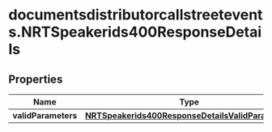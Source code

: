 # documentsdistributorcallstreetevents.NRTSpeakerids400ResponseDetails

## Properties

Name | Type | Description | Notes
------------ | ------------- | ------------- | -------------
**validParameters** | [**NRTSpeakerids400ResponseDetailsValidParameters**](NRTSpeakerids400ResponseDetailsValidParameters.md) |  | [optional] 


